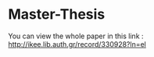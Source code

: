 # Master-Thesis

You can view the whole paper in this link :
http://ikee.lib.auth.gr/record/330928?ln=el
